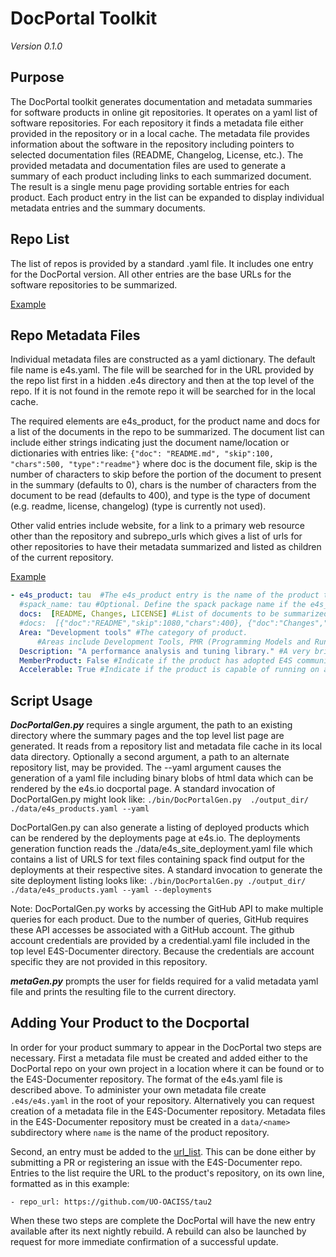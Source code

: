 # DocPortal Toolkit
*Version 0.1.0*

## Purpose
The DocPortal toolkit generates documentation and metadata summaries for software products in online git repositories. It operates on a yaml list of software repositories. For each repository it finds a metadata file either provided in the repository or in a local cache. The metadata file provides information about the software in the repository including pointers to selected documentation files (README, Changelog, License, etc.). The provided metadata and documentation files are used to generate a summary of each product including links to each summarized document. The result is a single menu page providing sortable entries for each product. Each product entry in the list can be expanded to display individual metadata entries and the summary documents. 

## Repo List
The list of repos is provided by a standard .yaml file. It includes one entry for the DocPortal version. All other entries are the base URLs for the software repositories to be summarized.

[Example](https://github.com/E4S-Project/E4S-Documenter/blob/master/data/e4s_products.yaml)

## Repo Metadata Files
Individual metadata files are constructed as a yaml dictionary. The default file name is e4s.yaml. The file will be searched for in the URL provided by the repo list first in a hidden .e4s directory and then at the top level of the repo. If it is not found in the remote repo it will be searched for in the local cache.

The required elements are e4s_product, for the product name and docs for a list of the documents in the repo to be summarized. The document list can include either strings indicating just the document name/location or dictionaries with entries like: `{"doc": "README.md", "skip":100, "chars":500, "type":"readme"}` where doc is the document file, skip is the number of characters to skip before the portion of the document to present in the summary (defaults to 0), chars is the number of characters from the document to be read (defaults to 400), and type is the type of document (e.g. readme, license, changelog) (type is currently not used). 

Other valid entries include website, for a link to a primary web resource other than the repository and subrepo_urls which gives a list of urls for other repositories to have their metadata summarized and listed as children of the current repository.

[Example](https://github.com/E4S-Project/E4S-documentation-demo/blob/master/.e4s/e4s.yaml)

```yaml
- e4s_product: tau  #The e4s_product entry is the name of the product to display in the table.
  #spack_name: tau #Optional. Define the spack package name if the e4s_product name is different.
  docs:  [README, Changes, LICENSE] #List of documents to be summarized (relative to the root of the repository)
  #docs:  [{"doc":"README","skip":1080,"chars":400}, {"doc":"Changes","skip":660,"chars":400}, "LICENSE"]  #Alternate docs entry with summarization parameters
  Area: "Development tools" #The category of product. 
      #Areas include Development Tools, PMR (Programming Models and Runtimes), Math Libraries, Data & Viz, and Software Ecosystem
  Description: "A performance analysis and tuning library." #A very brief description of the application.
  MemberProduct: False #Indicate if the product has adopted E4S community policies.
  Accelerable: True #Indicate if the product is capable of running on accelerator hardware
  ```

## Script Usage
***DocPortalGen.py*** requires a single argument, the path to an existing directory where the summary pages and the top level list page are generated. It reads from a repository list and metadata file cache in its local data directory. Optionally a second argument, a path to an alternate repository list, may be provided. The --yaml argument causes the generation of a yaml file including binary blobs of html data which can be rendered by the e4s.io docportal page. A standard invocation of DocPortalGen.py might look like: ```./bin/DocPortalGen.py  ./output_dir/ ./data/e4s_products.yaml --yaml```

DocPortalGen.py can also generate a listing of deployed products which can be rendered by the deployments page at e4s.io. The deployments generation function reads the ./data/e4s_site_deployment.yaml file which contains a list of URLS for text files containing spack find output for the deployments at their respective sites. A standard invocation to generate the site deployment listing looks like: ```./bin/DocPortalGen.py ./output_dir/ ./data/e4s_products.yaml --yaml --deployments```

Note: DocPortalGen.py works by accessing the GitHub API to make multiple queries for each product. Due to the number of queries, GitHub requires these API accesses be associated with a GitHub account. The github account credentials are provided by a credential.yaml file included in the top level E4S-Documenter directory. Because the credentials are account specific they are not provided in this repository.

***metaGen.py*** prompts the user for fields required for a valid metadata yaml file and prints the resulting file to the current directory.

## Adding Your Product to the Docportal
In order for your product summary to appear in the DocPortal two steps are necessary. First a metadata file must be created and added either to the DocPortal repo on your own project in a location where it can be found or to the E4S-Documenter repository. The format of the e4s.yaml file is described above. To administer your own metadata file create `.e4s/e4s.yaml` in the root of your repository. Alternatively you can request creation of a metadata file in the E4S-Documenter repository. Metadata files in the E4S-Documenter repository must be created in a `data/<name>` subdirectory where `name` is the name of the product repository.

Second, an entry must be added to the [url_list](https://github.com/E4S-Project/E4S-Documenter/blob/master/data/e4s_products.yaml). This can be done either by submitting a PR or registering an issue with the E4S-Documenter repo. Entries to the list require the URL to the product's repository, on its own line, formatted as in this example: 

`- repo_url: https://github.com/UO-OACISS/tau2`

When these two steps are complete the DocPortal will have the new entry available after its next nightly rebuild. A rebuild can also be launched by request for more immediate confirmation of a successful update.
